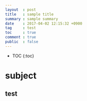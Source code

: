 ```yaml
---
layout  : post
title   : sample title
summary : sample summary
date    : 2017-04-02 12:15:32 +0900
tag     : test
toc     : true
comment : true
public  : false
---
```

* TOC
{:toc}

# subject

## test
